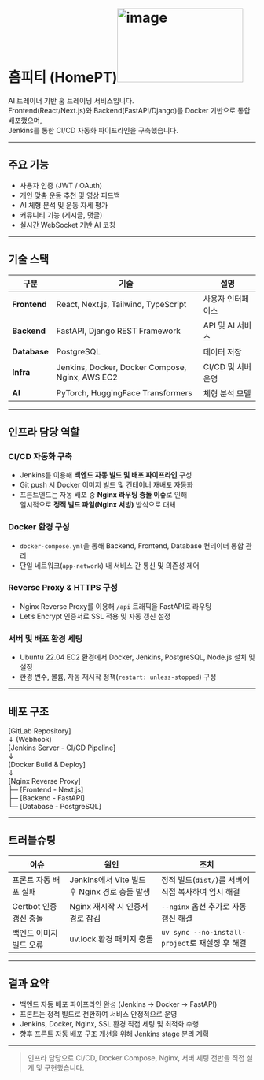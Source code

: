 # 홈피티 (HomePT)<img width="256" height="150" alt="image" src="https://github.com/user-attachments/assets/d1faec8c-a60f-419e-bb82-8a757452b5d8" />


AI 트레이너 기반 홈 트레이닝 서비스입니다.  
Frontend(React/Next.js)와 Backend(FastAPI/Django)를 Docker 기반으로 통합 배포했으며,  
Jenkins를 통한 CI/CD 자동화 파이프라인을 구축했습니다.

---

## 주요 기능

- 사용자 인증 (JWT / OAuth)
- 개인 맞춤 운동 추천 및 영상 피드백
- AI 체형 분석 및 운동 자세 평가
- 커뮤니티 기능 (게시글, 댓글)
- 실시간 WebSocket 기반 AI 코칭

---

## 기술 스택

| 구분 | 기술 | 설명 |
|------|------|------|
| **Frontend** | React, Next.js, Tailwind, TypeScript | 사용자 인터페이스 |
| **Backend** | FastAPI, Django REST Framework | API 및 AI 서비스 |
| **Database** | PostgreSQL | 데이터 저장 |
| **Infra** | Jenkins, Docker, Docker Compose, Nginx, AWS EC2 | CI/CD 및 서버 운영 |
| **AI** | PyTorch, HuggingFace Transformers | 체형 분석 모델 |

---

## 인프라 담당 역할

### CI/CD 자동화 구축
- Jenkins를 이용해 **백엔드 자동 빌드 및 배포 파이프라인** 구성  
- Git push 시 Docker 이미지 빌드 및 컨테이너 재배포 자동화  
- 프론트엔드는 자동 배포 중 **Nginx 라우팅 충돌 이슈**로 인해  
  일시적으로 **정적 빌드 파일(Nginx 서빙)** 방식으로 대체  

### Docker 환경 구성
- `docker-compose.yml`을 통해 Backend, Frontend, Database 컨테이너 통합 관리  
- 단일 네트워크(`app-network`) 내 서비스 간 통신 및 의존성 제어  

### Reverse Proxy & HTTPS 구성
- Nginx Reverse Proxy를 이용해 `/api` 트래픽을 FastAPI로 라우팅  
- Let’s Encrypt 인증서로 SSL 적용 및 자동 갱신 설정  

### 서버 및 배포 환경 세팅
- Ubuntu 22.04 EC2 환경에서 Docker, Jenkins, PostgreSQL, Node.js 설치 및 설정  
- 환경 변수, 볼륨, 자동 재시작 정책(`restart: unless-stopped`) 구성  

---

## 배포 구조
[GitLab Repository]  
↓ (Webhook)  
[Jenkins Server - CI/CD Pipeline]  
↓  
[Docker Build & Deploy]  
↓  
[Nginx Reverse Proxy]  
├─ [Frontend - Next.js]  
├─ [Backend - FastAPI]  
└─ [Database - PostgreSQL]


---

## 트러블슈팅

| 이슈 | 원인 | 조치 |
|------|------|------|
| 프론트 자동 배포 실패 | Jenkins에서 Vite 빌드 후 Nginx 경로 충돌 발생 | 정적 빌드(`dist/`)를 서버에 직접 복사하여 임시 해결 |
| Certbot 인증 갱신 충돌 | Nginx 재시작 시 인증서 경로 잠김 | `--nginx` 옵션 추가로 자동 갱신 해결 |
| 백엔드 이미지 빌드 오류 | uv.lock 환경 패키지 충돌 | `uv sync --no-install-project`로 재설정 후 해결 |

---

## 결과 요약

- 백엔드 자동 배포 파이프라인 완성 (Jenkins → Docker → FastAPI)  
- 프론트는 정적 빌드로 전환하여 서비스 안정적으로 운영  
- Jenkins, Docker, Nginx, SSL 환경 직접 세팅 및 최적화 수행  
- 향후 프론트 자동 배포 구조 개선을 위해 Jenkins stage 분리 계획  

---

> 인프라 담당으로 CI/CD, Docker Compose, Nginx, 서버 세팅 전반을 직접 설계 및 구현했습니다.

